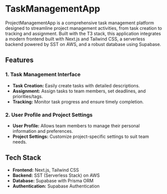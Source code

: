 # TaskManagementApp

ProjectManagementApp is a comprehensive task management platform designed to streamline project management activities, from task creation to tracking and assignment. Built with the T3 stack, this application integrates a modern frontend built with Next.js and Tailwind CSS, a serverless backend powered by SST on AWS, and a robust database using Supabase.

## Features

### 1. Task Management Interface
- **Task Creation:** Easily create tasks with detailed descriptions.
- **Assignment:** Assign tasks to team members, set deadlines, and priorities/tags.
- **Tracking:** Monitor task progress and ensure timely completion.

### 2. User Profile and Project Settings
- **User Profile:** Allows team members to manage their personal information and preferences.
- **Project Settings:** Customize project-specific settings to suit team needs.

## Tech Stack

- **Frontend:** Next.js, Tailwind CSS
- **Backend:** SST (Serverless Stack) on AWS
- **Database:** Supabase with Prisma ORM
- **Authentication:** Supabase Authentication

